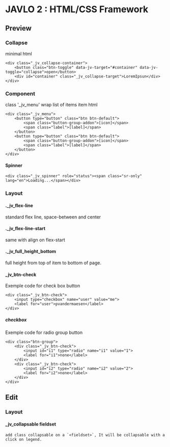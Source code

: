 # JAVLO 2 : HTML/CSS Framework
## Preview
### Collapse
minimal html 
```
<div class="_jv_collapse-container">
	<button class="btn-toggle" data-jv-target="#container" data-jv-toggle="collapse">open</button>
	<div id="container" class="_jv_collapse-target">LoremIpsun</div>
</div>
```
### Component
class '_jv_menu' wrap list of items
item html
```
<div class="_jv_menu">
	<button type="button" class="btn btn-default">
		<span class="button-group-addon">[icon]</span> 
		<span class="label">[label]</span>
	</button>
	<button type="button" class="btn btn-default">
		<span class="button-group-addon">[icon]</span> 
		<span class="label">[label]</span>
	</button>
</div>
```
#### Spinner
```
<div class="_jv_spinner" role="status"><span class="sr-only" lang="en">Loading...</span></div>
```
### Layout
#### ._jv_flex-line
standard flex line, space-between and center
#### ._jv_flex-line-start
same with align on flex-start
#### ._jv_full_height_bottom
full height from top of item to bottom of page.
#### _jv_btn-check
Exemple code for check box button
```
<div class="_jv_btn-check">
	<input type="checkbox" name="user" value="me">
	<label for="user">pvandermaesen</label>
</div>
```
##### checkbox
Exemple code for radio group button
```
<div class="btn-group">
	<div class="_jv_btn-check">
		<input id="i1" type="radio" name="i1" value="1">
		<label for="i1">none</label>
	</div>
	<div class="_jv_btn-check">
		<input id="i2" type="radio" name="i2" value="2">
		<label for="i2">none</label>
	</div>
</div>
```
## Edit
### Layout
#### _jv_collapsable fieldset
	add class collapsable on a `<fieldset>`, It will be collapsable with a click on legend.